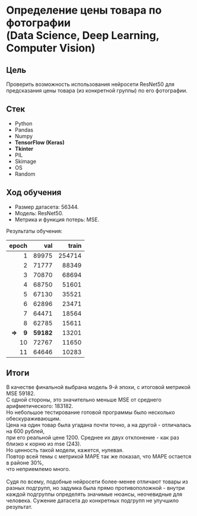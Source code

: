 # Определение цены товара по фотографии<br>(Data Science, Deep Learning, Computer Vision)

## Цель

Проверить возможность использования нейросети ResNet50 для предсказания цены товара (из конкретной группы) по его фотографии.

## Стек

* Python
* Pandas
* Numpy
* **TensorFlow (Keras)**
* **Tkinter**
* PIL
* Skimage
* OS
* Random

## Ход обучения

* Размер датасета: 56344.
* Модель: ResNet50.
* Метрика и функция потерь: MSE.

Результаты обучения:

|epoch|val|train|
|-:|-:|-:|
|1|89975|254714|
|2|71777|88349|
|3|70870|68694|
|4|68750|51601|
|5|67130|35521|
|6|62896|23471|
|7|64471|18564|
|8|62785|15611|
|**=> $~~$ 9**|**59182**|13201|
|10|72767|11650|
|11|64646|10283|

## Итоги

В качестве финальной выбрана модель 9-й эпохи, с итоговой метрикой MSE 59182.<br>
С одной стороны, это значительно меньше MSE от среднего арифметического: 183182.<br>
Но небольшое тестирование готовой программы было несколько обескураживающим.<br>
Цена на один товар была угадана почти точно, а на другой - отличалась на 600 рублей,<br>
при его реальной цене 1200. Среднее их двух отклонение - как раз близко к корню из mse (243).<br>
Но ценность такой модели, кажется, нулевая.<br>
Повтор всей темы с метрикой MAPE так же показал, что MAPE остается в районе 30%,<br>
что неприемлемо много.<br><br>
Судя по всему, подобные нейросети более-менее отличают товары из разных подгрупп, но задумка была прямо противоположной - внутри каждой подгруппы определять значимые нюансы, неочевидные для человека. Сужение датасета до конкретных подгрупп не улучшило результат.
